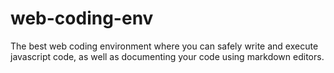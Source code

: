 # web-coding-env
The best web coding environment where you can safely write and execute javascript code, as well as documenting your code using markdown editors.
